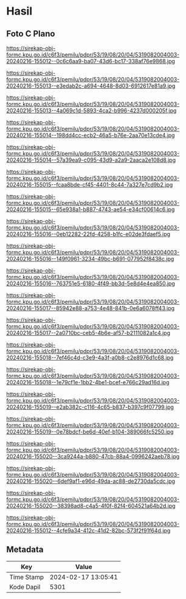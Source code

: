 # Hasil

## Foto C Plano

https://sirekap-obj-formc.kpu.go.id/c6f3/pemilu/pdpr/53/19/08/20/04/5319082004003-20240216-155012--0c6c6aa9-ba07-43d6-bc17-338af76e9868.jpg

https://sirekap-obj-formc.kpu.go.id/c6f3/pemilu/pdpr/53/19/08/20/04/5319082004003-20240216-155013--e3edab2c-a694-4648-8d03-6912617e81a9.jpg

https://sirekap-obj-formc.kpu.go.id/c6f3/pemilu/pdpr/53/19/08/20/04/5319082004003-20240216-155013--4a069c1d-5893-4ca2-b996-4237d000205f.jpg

https://sirekap-obj-formc.kpu.go.id/c6f3/pemilu/pdpr/53/19/08/20/04/5319082004003-20240216-155014--198dd4cc-ecb2-46a5-b76e-2aa70e13cde4.jpg

https://sirekap-obj-formc.kpu.go.id/c6f3/pemilu/pdpr/53/19/08/20/04/5319082004003-20240216-155014--57a39ea9-c095-43d9-a2a9-2aaca2e108d8.jpg

https://sirekap-obj-formc.kpu.go.id/c6f3/pemilu/pdpr/53/19/08/20/04/5319082004003-20240216-155015--fcaa8bde-cf45-4401-8c44-7a327e7cd9b2.jpg

https://sirekap-obj-formc.kpu.go.id/c6f3/pemilu/pdpr/53/19/08/20/04/5319082004003-20240216-155015--65e938a1-b887-4743-ae54-e34cf00614c6.jpg

https://sirekap-obj-formc.kpu.go.id/c6f3/pemilu/pdpr/53/19/08/20/04/5319082004003-20240216-155016--0eb12282-22fd-4258-b1fc-e02de3fdaef5.jpg

https://sirekap-obj-formc.kpu.go.id/c6f3/pemilu/pdpr/53/19/08/20/04/5319082004003-20240216-155016--149f0961-3234-49bc-b691-077952f8438c.jpg

https://sirekap-obj-formc.kpu.go.id/c6f3/pemilu/pdpr/53/19/08/20/04/5319082004003-20240216-155016--763751e5-6180-4f49-bb3d-5e8d4e4ea850.jpg

https://sirekap-obj-formc.kpu.go.id/c6f3/pemilu/pdpr/53/19/08/20/04/5319082004003-20240216-155017--85942e88-a753-4e48-841b-0e6a6078ff43.jpg

https://sirekap-obj-formc.kpu.go.id/c6f3/pemilu/pdpr/53/19/08/20/04/5319082004003-20240216-155017--2a0710bc-ceb5-4b6e-af57-b2111082a1c4.jpg

https://sirekap-obj-formc.kpu.go.id/c6f3/pemilu/pdpr/53/19/08/20/04/5319082004003-20240216-155018--7ef46c4d-c3e9-4a3f-a0b8-c2e8976d1c68.jpg

https://sirekap-obj-formc.kpu.go.id/c6f3/pemilu/pdpr/53/19/08/20/04/5319082004003-20240216-155018--1e79cf1e-1bb2-4be1-bcef-e766c29ad16d.jpg

https://sirekap-obj-formc.kpu.go.id/c6f3/pemilu/pdpr/53/19/08/20/04/5319082004003-20240216-155019--e2ab382c-c116-4c65-b837-b397c9f07799.jpg

https://sirekap-obj-formc.kpu.go.id/c6f3/pemilu/pdpr/53/19/08/20/04/5319082004003-20240216-155019--0e78bdcf-be6d-40ef-b104-389066fc5250.jpg

https://sirekap-obj-formc.kpu.go.id/c6f3/pemilu/pdpr/53/19/08/20/04/5319082004003-20240216-155020--3ca9244a-b880-47cb-88a4-0996242aeb78.jpg

https://sirekap-obj-formc.kpu.go.id/c6f3/pemilu/pdpr/53/19/08/20/04/5319082004003-20240216-155020--6def9af1-e96d-49da-ac88-de2730da5cdc.jpg

https://sirekap-obj-formc.kpu.go.id/c6f3/pemilu/pdpr/53/19/08/20/04/5319082004003-20240216-155020--38398ad8-c4a5-4f0f-82f4-604521a64b2d.jpg

https://sirekap-obj-formc.kpu.go.id/c6f3/pemilu/pdpr/53/19/08/20/04/5319082004003-20240216-155012--4cfe9a34-412c-41d2-82bc-573f2f91f64d.jpg


## Metadata

| Key        | Value               |
| ---------- | ------------------- |
| Time Stamp | 2024-02-17 13:05:41 |
| Kode Dapil | 5301                |



